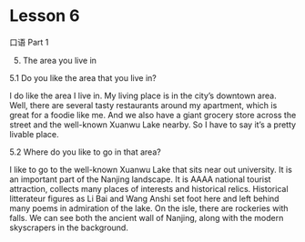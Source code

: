 # Lesson 6

口语 Part 1

5. The area you live in

5.1 Do you like the area that you live in?

I do like the area I live in. My living place is in the city’s downtown area. Well, there are several tasty restaurants around my apartment, which is great for a foodie like me. And we also have a giant grocery store across the street and the well-known Xuanwu Lake nearby. So I have to say it’s a pretty livable place.

5.2 Where do you like to go in that area?

I like to go to the well-known Xuanwu Lake that sits near out university. It is an important part of the Nanjing landscape. It is AAAA national tourist attraction, collects many places of interests and historical relics. Historical litterateur figures as Li Bai and Wang Anshi set foot here and left behind many poems in admiration of the lake. On the isle, there are rockeries with falls. We can see both the ancient wall of Nanjing, along with the modern skyscrapers in the background. 


